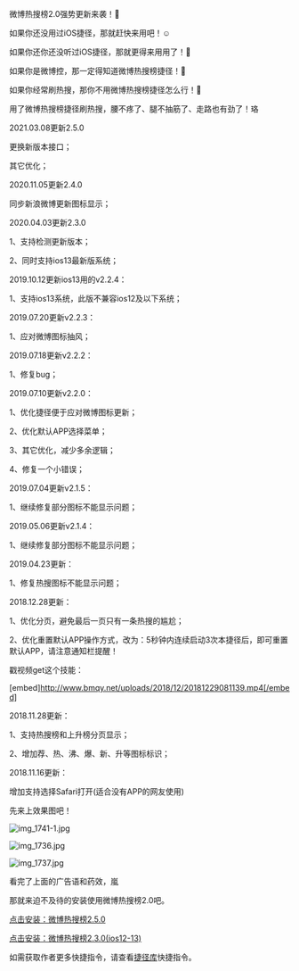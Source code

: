 
微博热搜榜2.0强势更新来袭！


如果你还没用过iOS捷径，那就赶快来用吧！☺️


如果你还你还没听过iOS捷径，那就更得来用用了！


如果你是微博控，那一定得知道微博热搜榜捷径！


如果你经常刷热搜，那你不用微博热搜榜捷径怎么行！


用了微博热搜榜捷径刷热搜，腰不疼了、腿不抽筋了、走路也有劲了！珞


2021.03.08更新2.5.0


更换新版本接口；


其它优化；


2020.11.05更新2.4.0


同步新浪微博更新图标显示；


2020.04.03更新2.3.0


1、支持检测更新版本；


2、同时支持ios13最新版系统；


2019.10.12更新ios13用的v2.2.4：


1、支持ios13系统，此版不兼容ios12及以下系统；


2019.07.20更新v2.2.3：


1、应对微博图标抽风；


2019.07.18更新v2.2.2：


1、修复bug；


2019.07.10更新v2.2.0：


1、优化捷径便于应对微博图标更新；


2、优化默认APP选择菜单；


3、其它优化，减少多余逻辑；


4、修复一个小错误；


2019.07.04更新v2.1.5：


1、继续修复部分图标不能显示问题；


2019.05.06更新v2.1.4：


1、继续修复部分图标不能显示问题；


2019.04.23更新：


1、修复热搜图标不能显示问题；


2018.12.28更新：


1、优化分页，避免最后一页只有一条热搜的尴尬；


2、优化重置默认APP操作方式，改为：5秒钟内连续启动3次本捷径后，即可重置默认APP，请注意通知栏提醒！


戳视频get这个技能：


[embed]http://www.bmqy.net/uploads/2018/12/20181229081139.mp4[/embed]


2018.11.28更新：


1、支持热搜榜和上升榜分页显示；


2、增加荐、热、沸、爆、新、升等图标标识；


2018.11.16更新：


增加支持选择Safari打开(适合没有APP的网友使用)


先来上效果图吧！


![img_1741-1.jpg](https://image.bmqy.net/upload/072aab73200e461bdd6dc27e7e6e1283.jpg)


![img_1736.jpg](https://image.bmqy.net/upload/d52c6f3100ff145e97e3f0a16e563a49.jpg)


![img_1737.jpg](https://image.bmqy.net/upload/b3a278b0d29f4a52b349dbf5aadf3773.jpg)


看完了上面的广告语和药效，嵐


那就来迫不及待的安装使用微博热搜榜2.0吧。


[点击安装：微博热搜榜2.5.0](https://www.icloud.com/shortcuts/38a399ddabee4781810605463ac724ea)


[点击安装：微博热搜榜2.3.0(ios12-13)](https://www.icloud.com/shortcuts/cbd965724a80416cbc3645f7a4c69cd6)


如需获取作者更多快捷指令，请查看[捷径库](https://www.bmqy.net/2342.html)快捷指令。

